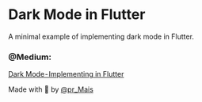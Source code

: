 # Dark Mode in Flutter

A minimal example of implementing dark mode in Flutter.

### @Medium: 

[Dark Mode - Implementing in Flutter]()

Made with 💙 by [@pr_Mais](https://twitter.com/pr_Mais)
